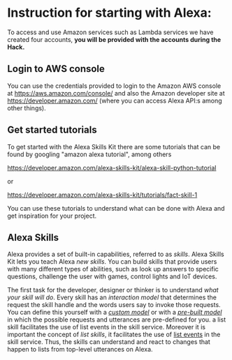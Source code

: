 # Instruction for starting with Alexa:

To access and use Amazon services such as Lambda services we have
created four accounts, **you will be provided with the accounts during the Hack.**

## Login to AWS console
You can use the credentials provided to login to the Amazon AWS console at
https://aws.amazon.com/console/ and also the Amazon developer site at https://developer.amazon.com/ (where you can access Alexa API:s among other things).

## Get started tutorials
To get started with the Alexa Skills Kit there are some tutorials that
can be found by googling "amazon alexa tutorial", among others

https://developer.amazon.com/alexa-skills-kit/alexa-skill-python-tutorial 

or

https://developer.amazon.com/alexa-skills-kit/tutorials/fact-skill-1 

You can use these tutorials to understand what can be done with Alexa and get inspiration for your project.

## Alexa Skills

Alexa provides a set of built-in capabilities, referred to as _skills_. Alexa Skills Kit lets you teach Alexa _new skills_. 
You can build skills that provide users with many different types of abilities, such as look up answers to specific questions, challenge the user with games, control lights and IoT devices.

The first task for the developer, designer or thinker is to understand _what your skill will do_. Every skill has an _interaction model_ that determines the request the skill handle and the words users say to invoke those requests. You can define this yourself with a [_custom model_](https://developer.amazon.com/docs/ask-overviews/understanding-the-different-types-of-skills.html#custom-interaction-model) or with a [_pre-built model_](https://developer.amazon.com/docs/ask-overviews/understanding-the-different-types-of-skills.html#smart-home-skills-pre-built-model) in which the possible requests and utterances are pre-defined for you.  a list skill facilitates the use of list events in the skill service. Moreover it is important the concept of _list skills_, it facilitates the use of [list events](https://developer.amazon.com/docs/smapi/list-events-in-alexa-skills.html) in the skill service. Thus, the skills can understand and react to changes that happen to lists from top-level utterances on Alexa.

